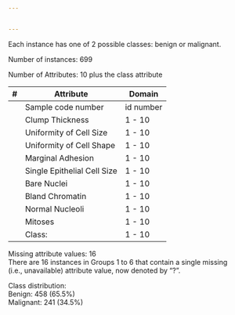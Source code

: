 ```yaml
---


---
```


<p>Each instance has one of 2 possible classes: benign or malignant.</p>
<p>Number of instances: 699</p>
<p>Number of Attributes: 10 plus the class attribute</p>

<table>
<thead>
<tr>
<th>#</th>
<th>Attribute</th>
<th>Domain</th>
</tr>
</thead>
<tbody>
<tr>
<td></td>
<td>Sample code number</td>
<td>id number</td>
</tr>
<tr>
<td></td>
<td>Clump Thickness</td>
<td>1 - 10</td>
</tr>
<tr>
<td></td>
<td>Uniformity of Cell Size</td>
<td>1 - 10</td>
</tr>
<tr>
<td></td>
<td>Uniformity of Cell Shape</td>
<td>1 - 10</td>
</tr>
<tr>
<td></td>
<td>Marginal Adhesion</td>
<td>1 - 10</td>
</tr>
<tr>
<td></td>
<td>Single Epithelial Cell Size</td>
<td>1 - 10</td>
</tr>
<tr>
<td></td>
<td>Bare Nuclei</td>
<td>1 - 10</td>
</tr>
<tr>
<td></td>
<td>Bland Chromatin</td>
<td>1 - 10</td>
</tr>
<tr>
<td></td>
<td>Normal Nucleoli</td>
<td>1 - 10</td>
</tr>
<tr>
<td></td>
<td>Mitoses</td>
<td>1 - 10</td>
</tr>
<tr>
<td></td>
<td>Class:</td>
<td>1 - 10</td>
</tr>
</tbody>
</table><p>Missing attribute values: 16<br>
There are 16 instances in Groups 1 to 6 that contain a single missing<br>
(i.e., unavailable) attribute value, now denoted by “?”.</p>
<p>Class distribution:<br>
Benign: 458 (65.5%)<br>
Malignant: 241 (34.5%)</p>

